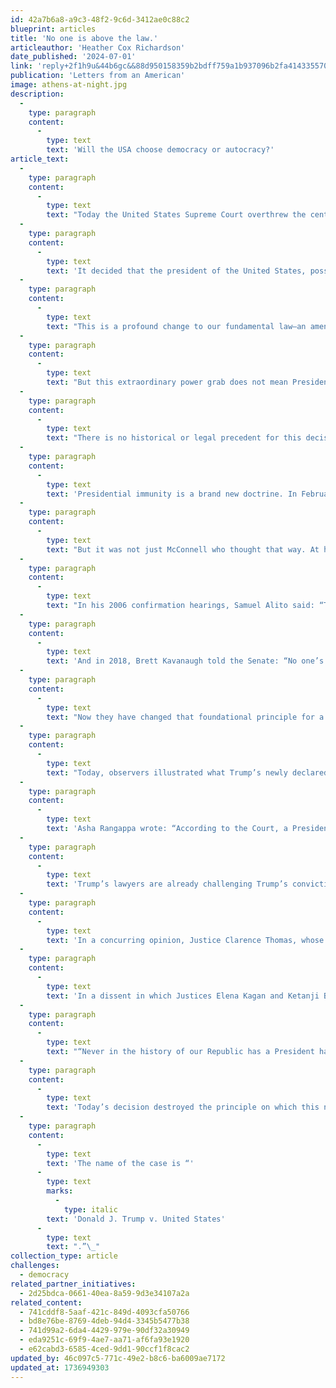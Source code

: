 ```yaml
---
id: 42a7b6a8-a9c3-48f2-9c6d-3412ae0c88c2
blueprint: articles
title: 'No one is above the law.'
articleauthor: 'Heather Cox Richardson'
date_published: '2024-07-01'
link: 'reply+2f1h9u&44b6gc&&88d950158359b2bdff759a1b937096b2fa4143355706afa9b46104d9e6d17f04@mg1.substack.com'
publication: 'Letters from an American'
image: athens-at-night.jpg
description:
  -
    type: paragraph
    content:
      -
        type: text
        text: 'Will the USA choose democracy or autocracy?'
article_text:
  -
    type: paragraph
    content:
      -
        type: text
        text: "Today the United States Supreme Court overthrew the central premise of American democracy: that no one is above the law.\_"
  -
    type: paragraph
    content:
      -
        type: text
        text: 'It decided that the president of the United States, possibly the most powerful person on earth, has “absolute immunity” from criminal prosecution for crimes committed as part of the official acts at the core of presidential powers. The court also said it should be presumed that the president also has immunity for other official acts as well, unless that prosecution would not intrude on the authority of the executive branch.'
  -
    type: paragraph
    content:
      -
        type: text
        text: "This is a profound change to our fundamental law—an amendment to the Constitution, as historian David Blight noted. Writing for the majority, Chief Justice John Roberts said that a president needs such immunity to make sure the president is willing to take “bold and unhesitating action” and make unpopular decisions, although no previous president has ever asserted that he is above the law or that he needed such immunity to fulfill his role. Roberts’s decision didn’t focus at all on the interest of the American people in guaranteeing that presidents carry out their duties within the guardrails of the law.\_"
  -
    type: paragraph
    content:
      -
        type: text
        text: "But this extraordinary power grab does not mean President Joe Biden can do as he wishes. As legal commentator Asha Rangappa pointed out, the court gave itself the power to determine which actions can be prosecuted and which cannot by making itself the final arbiter of what is “official” and what is not. Thus any action a president takes is subject to review by the Supreme Court, and it is reasonable to assume that this particular court would not give a Democrat the same leeway it would give Trump.\_"
  -
    type: paragraph
    content:
      -
        type: text
        text: "There is no historical or legal precedent for this decision. The Declaration of Independence was a litany of complaints against King George III designed to explain why the colonists were declaring themselves free of kings; the Constitution did not provide immunity for the president, although it did for members of Congress in certain conditions, and it provided for the removal of the president for “high crimes and misdemeanors”—what would those be if a president is immune from prosecution for his official acts? The framers worried about politicians’ overreach and carefully provided for oversight of leaders; the Supreme Court today smashed through that key guardrail.\_"
  -
    type: paragraph
    content:
      -
        type: text
        text: 'Presidential immunity is a brand new doctrine. In February 2021, explaining away his vote to acquit Trump for inciting an insurrection, Senate minority leader Mitch McConnell (R-KY), who had also protected Trump in his first impeachment trial in 2019, said: “Trump is still liable for everything he did while he was in office…. We have a criminal justice system in this country. We have civil litigation, and former presidents are not immune from being held accountable by either one.”'
  -
    type: paragraph
    content:
      -
        type: text
        text: "But it was not just McConnell who thought that way. At his confirmation hearing in 2005, now–Chief Justice John Roberts said: “I believe that no one is above the law under our system and that includes the president. The president is fully bound by the law, the Constitution, and statutes.”\_"
  -
    type: paragraph
    content:
      -
        type: text
        text: "In his 2006 confirmation hearings, Samuel Alito said: “There is nothing that is more important for our republic than the rule of law. No person in this country, no matter how high or powerful, is above the law.”\_"
  -
    type: paragraph
    content:
      -
        type: text
        text: 'And in 2018, Brett Kavanaugh told the Senate: “No one’s above the law in the United States, that’s a foundational principle…. We’re all equal before the law…. The foundation of our Constitution was that…the presidency would not be a monarchy…. [T]he president is not above the law, no one is above the law.”'
  -
    type: paragraph
    content:
      -
        type: text
        text: "Now they have changed that foundational principle for a man who, according to White House officials during his term, called for the execution of people who upset him and who has vowed to exact vengeance on those he now thinks have wronged him. Over the past weekend, Trump shared an image on social media saying that former Representative Liz Cheney (R-WY), who sat on the House Select Committee to Investigate the January 6th Attack on the U.S. Capitol, was guilty of treason and calling for “televised military tribunals” to try her.\_"
  -
    type: paragraph
    content:
      -
        type: text
        text: "Today, observers illustrated what Trump’s newly declared immunity could mean. Political scientist Norm Ornstein pointed out that Trump could “order his handpicked FBI Director to arrest and jail his political opponents. He can order the IRS to put liens on the property of media companies who criticize him and jail reporters and editors.” Legal analyst Joyce White Vance noted that a president with such broad immunity could order the assassination of Supreme Court justices, and retired military leader Mark Hertling wrote that he was “trying to figure out how a commander can refuse an illegal order from someone who is issuing it as an official act.”\_"
  -
    type: paragraph
    content:
      -
        type: text
        text: 'Asha Rangappa wrote: “According to the Court, a President could literally provide the leader of a hostile adversary with intelligence needed to win a conflict in which we are involved, or even attack or invade the U.S., and not be prosecuted for treason, because negotiating with heads of state is an exclusive Art. II function. In case you were wondering.” Trump is currently under indictment for retaining classified documents. “The Court has handed Trump, if he wins this November, carte blanche to be a ‘dictator on day one,’ and the ability to use every lever of official power at his disposal for his personal ends without any recourse,” Rangappa wrote. “This election is now a clear-cut decision between democracy and autocracy. Vote accordingly.”'
  -
    type: paragraph
    content:
      -
        type: text
        text: 'Trump’s lawyers are already challenging Trump’s conviction in the election interference case in which a jury found him guilty on 34 counts. Over Trump’s name on social media, a post said the decision was “BRILLIANTLY WRITTEN AND WISE, AND CLEARS THE STENCH FROM THE BIDEN TRIALS AND HOAXES, ALL OF THEM, THAT HAVE BEEN USED AS AN UNFAIR ATTACK ON CROOKED JOE BIDEN’S POLITICAL OPPONENT, ME. MANY OF THESE FAKE CASES WILL NOW DISAPPEAR, OR WITHER INTO OBSCURITY. GOD BLESS AMERICA!”'
  -
    type: paragraph
    content:
      -
        type: text
        text: 'In a concurring opinion, Justice Clarence Thomas, whose wife was deeply involved in the effort to overturn the 2020 presidential election, also took a shot at the appointment of special counsels to investigate such events. Thomas was not the only Justice whose participation in this decision was likely covered by a requirement that he recuse himself: Alito has publicly expressed support for the attempt to keep Trump in office against the will of voters. Trump appointed three of the other justices granting him immunity—Neil Gorsuch, Brett Kavanaugh, and Amy Coney Barrett—to the court.'
  -
    type: paragraph
    content:
      -
        type: text
        text: 'In a dissent in which Justices Elena Kagan and Ketanji Brown Jackson concurred, Justice Sonia Sotomayor wrote that because of the majority’s decision, "[t]he relationship between the President and the people he serves has shifted irrevocably. In every use of official power, the President is now a king above the law."'
  -
    type: paragraph
    content:
      -
        type: text
        text: "“Never in the history of our Republic has a President had reason to believe that he would be immune from criminal prosecution if he used the trappings of his office to violate the criminal law. Moving forward, however, all former Presidents will be cloaked in such immunity. If the occupant of that office misuses official power for personal gain, the criminal law that the rest of us must abide will not provide a backstop. With fear for our democracy,” she wrote, “I dissent.”\_"
  -
    type: paragraph
    content:
      -
        type: text
        text: 'Today’s decision destroyed the principle on which this nation was founded, that all people in the United States of America should be equal before the law.'
  -
    type: paragraph
    content:
      -
        type: text
        text: 'The name of the case is “'
      -
        type: text
        marks:
          -
            type: italic
        text: 'Donald J. Trump v. United States'
      -
        type: text
        text: ".”\_"
collection_type: article
challenges:
  - democracy
related_partner_initiatives:
  - 2d25bdca-0661-40ea-8a59-9d3e34107a2a
related_content:
  - 741cddf8-5aaf-421c-849d-4093cfa50766
  - bd8e76be-8769-4deb-94d4-3345b5477b38
  - 741d99a2-6da4-4429-979e-90df32a30949
  - eda9251c-69f9-4ae7-aa71-af6fa93e1920
  - e62cabd3-6585-4ced-9dd1-90ccf1f8cac2
updated_by: 46c097c5-771c-49e2-b8c6-ba6009ae7172
updated_at: 1736949303
---
```

